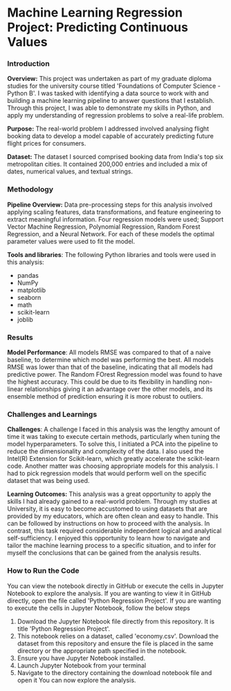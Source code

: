 # Machine Learning Regression Project: Predicting Continuous Values

### Introduction
**Overview:** This project was undertaken as part of my graduate diploma studies for the university course titled 'Foundations of Computer Science - Python B'. I was tasked with identifying a data source to work with and building a machine learning pipeline to answer questions that I establish. Through this project, I was able to demonstrate my skills in Python, and apply my understanding of regression problems to solve a real-life problem. 

**Purpose:** The real-world problem I addressed involved analysing flight booking data to develop a model capable of accurately predicting future flight prices for consumers. 

**Dataset:** The dataset I sourced comprised booking data from India's top six metropolitan cities. It contained 200,000 entries and included a mix of dates, numerical values, and textual strings. 

### Methodology
**Pipeline Overview:** Data pre-processing steps for this analysis involved applying scaling features, data transformations, and feature engineering to extract meaningful information. Four regression models were used; Support Vector Machine Regression, Polynomial Regression, Random Forest Regression, and a Neural Network. For each of these models the optimal parameter values were used to fit the model. 

**Tools and libraries**: The following Python libraries and tools were used in this analysis:
- pandas
- NumPy
- matplotlib
- seaborn
- math
- scikit-learn
- joblib

### Results
**Model Performance**: All models RMSE was compared to that of a naive baseline, to determine which model was performing the best. All models RMSE was lower than that of the baseline, indicating that all models had predictive power. The Random FOrest Regression model was found to have the highest accuracy. This could be due to its flexibility in handling non-linear relationships giving it an advantage over the other models, and its ensemble method of prediction ensuring it is more robust to outliers. 

### Challenges and Learnings
**Challenges**: A challenge I faced in this analysis was the lengthy amount of time it was taking to execute certain methods, particularly when tuning the model hyperparameters. To solve this, I initiated a PCA into the pipeline to reduce the dimensionality and complexity of the data. I also used the Intel(R) Extension for Scikit-learn, which greatly accelerate the scikit-learn code. Another matter was choosing appropriate models for this analysis. I had to pick regression models that would perform well on the specific dataset that was being used. 

**Learning Outcomes:** This analysis was a great opportunity to apply the skills I had already gained to a real-world problem. Through my studies at University, it is easy to become accustomed to using datasets that are provided by my educators, which are often clean and easy to handle. This can be followed by instructions on how to proceed with the analysis. In contrast, this task required considerable independent logical and analytical self-sufficiency. I enjoyed this opportunity to learn how to navigate and tailor the machine learning process to a specific situation, and to infer for myself the conclusions that can be gained from the analysis results. 

### How to Run the Code
You can view the notebook directly in GitHub or execute the cells in Jupyter Notebook to explore the analysis.
If you are wanting to view it in GitHub directly, open the file called 'Python Regression Project'. 
If you are wanting to execute the cells in Jupyter Notebook, follow the below steps

1. Download the Jupyter Notebook file directly from this repository. It is title 'Python Regression Project'.
2. This notebook relies on a dataset, called 'economy.csv'. Download the dataset from this repository and ensure the file is placed in the same directory or the appropriate path specified in the notebook.
3. Ensure you have Jupyter Notebook installed.
4. Launch Jupyter Notebook from your terminal
5. Navigate to the directory containing the download notebook file and open it
You can now explore the analysis. 
